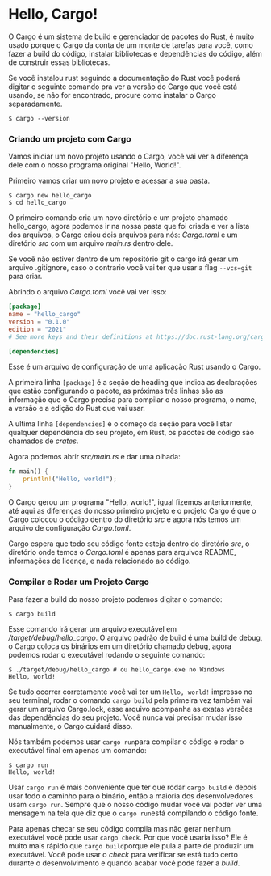 # Hello, Cargo!

O Cargo é um sistema de build e gerenciador de pacotes do Rust, é muito usado porque o Cargo da conta de um monte de tarefas para você, como fazer a build do código, instalar bibliotecas e dependências do código, além de construir essas bibliotecas.

Se você instalou rust seguindo a documentação do Rust você poderá digitar o seguinte comando pra ver a versão do Cargo que você está usando, se não for encontrado, procure como instalar o Cargo separadamente.

```console
$ cargo --version
```


### Criando um projeto com Cargo

Vamos iniciar um novo projeto usando o Cargo, você vai ver a diferença dele com o nosso programa original "Hello, World!".

Primeiro vamos criar um novo projeto e acessar a sua pasta.

```console
$ cargo new hello_cargo 
$ cd hello_cargo
```

O primeiro comando cria um novo diretório e um projeto chamado hello_cargo, agora podemos ir na nossa pasta que foi criada e ver a lista dos arquivos, o Cargo criou dois arquivos para nós: _Cargo.toml_ e um diretório _src_ com um arquivo _main.rs_ dentro dele.

Se você não estiver dentro de um repositório git o cargo irá gerar um arquivo .gitignore, caso o contrario você vai ter que usar a flag ```--vcs=git``` para  criar. 

Abrindo o arquivo _Cargo.toml_ você vai ver isso:

```toml
[package] 
name = "hello_cargo" 
version = "0.1.0" 
edition = "2021" 
# See more keys and their definitions at https://doc.rust-lang.org/cargo/reference/manifest.html 

[dependencies]
```

Esse é um arquivo de configuração de uma aplicação Rust usando o Cargo.

A primeira linha ```[package]``` é a seção de heading que indica as declarações que estão configurando o pacote, as próximas três linhas são as informação que o Cargo precisa para compilar o nosso programa, o nome, a versão e a edição do Rust que vai usar.

A ultima linha ```[dependencies]``` é o começo da seção para você listar qualquer dependência do seu projeto, em Rust, os pacotes de código são chamados de _crates_.

Agora podemos abrir _src/main.rs_ e dar uma olhada:

```rust
fn main() {
    println!("Hello, world!");
}
```

O Cargo gerou um programa "Hello, world!", igual fizemos anteriormente, até aqui as diferenças do nosso primeiro projeto e o projeto Cargo é que o Cargo colocou o código dentro do diretório _src_ e agora nós temos um arquivo de configuração _Cargo.toml_.

Cargo espera que todo seu código fonte esteja dentro do diretório _src_, o diretório onde temos o _Cargo.toml_ é apenas para arquivos README, informações de licença, e nada relacionado ao código. 

### Compilar e Rodar um Projeto Cargo

Para fazer a build do nosso projeto podemos digitar o comando:

```console
$ cargo build
```

Esse comando irá gerar um arquivo executável em _/target/debug/hello_cargo_. O arquivo padrão de build é uma build de debug, o Cargo coloca os binários em um diretório chamado debug, agora podemos rodar o executável rodando o seguinte comando:

```console
$ ./target/debug/hello_cargo # ou hello_cargo.exe no Windows
Hello, world!
```

Se tudo ocorrer corretamente você vai ter um ```Hello, world!``` impresso no seu terminal, rodar o comando ```cargo build``` pela primeira vez também vai gerar um arquivo Cargo.lock, esse arquivo acompanha as exatas versões das dependências do seu projeto. Você nunca vai precisar mudar isso manualmente, o Cargo cuidará disso.

Nós também podemos usar ```cargo run```para compilar o código e rodar o executável final em apenas um comando:

```console
$ cargo run
Hello, world!
```

Usar ```cargo run``` é mais conveniente que ter que rodar ```cargo build``` e depois usar todo o caminho para o binário, então a maioria dos desenvolvedores usam ```cargo run```. Sempre que o nosso código mudar você vai poder ver uma mensagem na tela que diz que o ```cargo run```está compilando o código fonte.

Para apenas checar se seu código compila mas não gerar nenhum executável você pode usar ```cargo check```. Por que você usaria isso? Ele é muito mais rápido que ```cargo build```porque ele pula a parte de produzir um executável. Você pode usar o _check_ para verificar se está tudo certo durante o desenvolvimento e quando acabar você pode fazer a _build_. 




